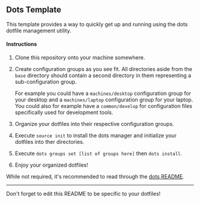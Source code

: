 ## Dots Template

This template provides a way to quickly get up and running using the dots
dotfile management utility.

#### Instructions

 1. Clone this repository onto your machine somewhere.

 2. Create configuration groups as you see fit. All directories aside from the
    `base` directory should contain a second directory in them representing a
    sub-configuration group.

    For example you could have a `machines/desktop` configuration group for
    your desktop and a `machines/laptop` configuration group for your laptop.
    You could also for example have a `common/develop` for configuration files
    specifically used for development tools.

 3. Organize your dotfiles into their respective configuration groups.

 4. Execute `source init` to install the dots manager and initialize your
    dotfiles into ther directories.

 5. Execute `dots groups set [list of groups here]` then `dots install`.

 5. Enjoy your organized dotfiles!

While not required, it's recommended to read through the [dots
README](https://github.com/EvanPurkhiser/dots/blob/master/README.md).

---

Don't forget to edit this README to be specific to your dotfiles!
